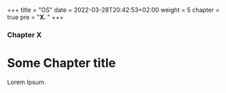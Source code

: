 +++
title = "OS"
date = 2022-03-28T20:42:53+02:00
weight = 5
chapter = true
pre = "<b>X. </b>"
+++

### Chapter X

# Some Chapter title

Lorem Ipsum.